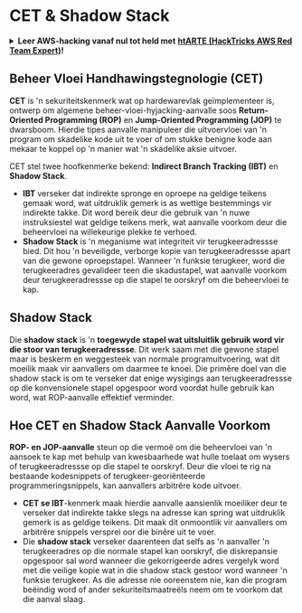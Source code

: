 # CET & Shadow Stack

<details>

<summary><strong>Leer AWS-hacking vanaf nul tot held met</strong> <a href="https://training.hacktricks.xyz/courses/arte"><strong>htARTE (HackTricks AWS Red Team Expert)</strong></a><strong>!</strong></summary>

Ander maniere om HackTricks te ondersteun:

* As jy jou **maatskappy geadverteer wil sien in HackTricks** of **HackTricks in PDF wil aflaai** Kyk na die [**INSKRYWINGSPLANNE**](https://github.com/sponsors/carlospolop)!
* Kry die [**amptelike PEASS & HackTricks swag**](https://peass.creator-spring.com)
* Ontdek [**Die PEASS Familie**](https://opensea.io/collection/the-peass-family), ons versameling eksklusiewe [**NFTs**](https://opensea.io/collection/the-peass-family)
* **Sluit aan by die** 💬 [**Discord-groep**](https://discord.gg/hRep4RUj7f) of die [**telegram-groep**](https://t.me/peass) of **volg** ons op **Twitter** 🐦 [**@hacktricks\_live**](https://twitter.com/hacktricks\_live)**.**
* **Deel jou hacking-truuks deur PR's in te dien by die** [**HackTricks**](https://github.com/carlospolop/hacktricks) en [**HackTricks Cloud**](https://github.com/carlospolop/hacktricks-cloud) github-opslag.

</details>

## Beheer Vloei Handhawingstegnologie (CET)

**CET** is 'n sekuriteitskenmerk wat op hardewarevlak geïmplementeer is, ontwerp om algemene beheer-vloei-hyjacking-aanvalle soos **Return-Oriented Programming (ROP)** en **Jump-Oriented Programming (JOP)** te dwarsboom. Hierdie tipes aanvalle manipuleer die uitvoervloei van 'n program om skadelike kode uit te voer of om stukke benigne kode aan mekaar te koppel op 'n manier wat 'n skadelike aksie uitvoer.

CET stel twee hoofkenmerke bekend: **Indirect Branch Tracking (IBT)** en **Shadow Stack**.

* **IBT** verseker dat indirekte spronge en oproepe na geldige teikens gemaak word, wat uitdruklik gemerk is as wettige bestemmings vir indirekte takke. Dit word bereik deur die gebruik van 'n nuwe instruksiestel wat geldige teikens merk, wat aanvalle voorkom deur die beheervloei na willekeurige plekke te verhoed.
* **Shadow Stack** is 'n meganisme wat integriteit vir terugkeeradressse bied. Dit hou 'n beveiligde, verborge kopie van terugkeeradressse apart van die gewone oproepstapel. Wanneer 'n funksie terugkeer, word die terugkeeradres gevalideer teen die skadustapel, wat aanvalle voorkom deur terugkeeradressse op die stapel te oorskryf om die beheervloei te kap.

## Shadow Stack

Die **shadow stack** is 'n **toegewyde stapel wat uitsluitlik gebruik word vir die stoor van terugkeeradressse**. Dit werk saam met die gewone stapel maar is beskerm en weggesteek van normale programuitvoering, wat dit moeilik maak vir aanvallers om daarmee te knoei. Die primêre doel van die shadow stack is om te verseker dat enige wysigings aan terugkeeradressse op die konvensionele stapel opgespoor word voordat hulle gebruik kan word, wat ROP-aanvalle effektief verminder.

## Hoe CET en Shadow Stack Aanvalle Voorkom

**ROP- en JOP-aanvalle** steun op die vermoë om die beheervloei van 'n aansoek te kap met behulp van kwesbaarhede wat hulle toelaat om wysers of terugkeeradressse op die stapel te oorskryf. Deur die vloei te rig na bestaande kodesnippets of terugkeer-georiënteerde programmeringsnippels, kan aanvallers arbitrêre kode uitvoer.

* **CET se IBT**-kenmerk maak hierdie aanvalle aansienlik moeiliker deur te verseker dat indirekte takke slegs na adresse kan spring wat uitdruklik gemerk is as geldige teikens. Dit maak dit onmoontlik vir aanvallers om arbitrêre snippels versprei oor die binêre uit te voer.
* Die **shadow stack** verseker daarenteen dat selfs as 'n aanvaller 'n terugkeeradres op die normale stapel kan oorskryf, die diskrepansie opgespoor sal word wanneer die gekorrigeerde adres vergelyk word met die veilige kopie wat in die shadow stack gestoor word wanneer 'n funksie terugkeer. As die adresse nie ooreenstem nie, kan die program beëindig word of ander sekuriteitsmaatreëls neem om te voorkom dat die aanval slaag.
